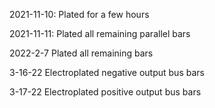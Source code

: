 2021-11-10:
Plated for a few hours

2021-11-11:
Plated all remaining parallel bars

2022-2-7
Plated all remaining bars

3-16-22
Electroplated negative output bus bars

3-17-22
Electroplated positive output bus bars

